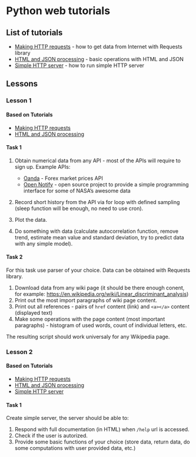 
# Python web tutorials

## List of tutorials

* [Making HTTP requests](Making_HTTP_requests.ipynb) - how to get data from Internet with Requests library
* [HTML and JSON processing](HTML_and_JSON_processing.ipynb) - basic operations with HTML and JSON
* [Simple HTTP server](Simple_HTTP_server.ipynb) - how to run simple HTTP server

## Lessons

### Lesson 1

#### Based on Tutorials

* [Making HTTP requests](Making_HTTP_requests.ipynb)
* [HTML and JSON processing](HTML_and_JSON_processing.ipynb)

#### Task 1

1. Obtain numerical data from any API - most of the APIs will require to sign up. Example APIs:
    * [Oanda](https://www.oanda.com/) - Forex market prices API
    * [Open Notify](http://open-notify.org/) - open source project to provide a simple programming interface for some of NASA’s       awesome data

2. Record short history from the API via for loop with defined sampling (sleep function will be enough, no need to use cron).
3. Plot the data.
4. Do something with data (calculate autocorrelation function, remove trend, estimate mean value and standard deviation, try to predict data with any simple model).

#### Task 2

For this task use parser of your choice. Data can be obtained with Requests library.

1. Download data from any wiki page (it should be there enough conent, for example: https://en.wikipedia.org/wiki/Linear_discriminant_analysis)
2. Print out the most import paragraphs of wiki page content.
3. Print out all references - pairs of `href` content (link) and `<a></a>` content (displayed text) 
4. Make some operations with the page content (most important paragraphs) - histogram of used words, count of individual letters, etc.

The resulting script should work universaly for any Wikipedia page.

### Lesson 2

#### Based on Tutorials

* [Making HTTP requests](Making_HTTP_requests.ipynb)
* [HTML and JSON processing](HTML_and_JSON_processing.ipynb)
* [Simple HTTP server](Simple_HTTP_server.ipynb)

#### Task 1

Create simple server, the server should be able to:

1. Respond with full documentation (in HTML) when `/help` url is accessed.
2. Check if the user is autorized.
3. Provide some basic functions of your choice (store data, return data, do some computations with user provided data, etc.)

